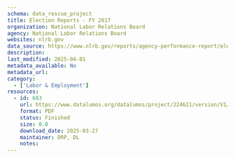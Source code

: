 ```yaml
---
schema: data_rescue_project 
title: Election Reports - FY 2017
organization: National Labor Relations Board
agency: National Labor Relations Board
websites: nlrb.gov
data_source: https://www.nlrb.gov/reports/agency-performance-report/election-reports/election-reports-fy-2017
description: 
last_modified: 2025-04-01
metadata_available: No
metadata_url: 
category:
  - ['Labor & Employment'] 
resources:
  - id: 683
    url: https://www.datalumos.org/datalumos/project/224621/version/V1/view
    format: PDF
    status: Finished
    size: 0.0
    download_date: 2025-03-27
    maintainer: DRP, DL
    notes: 
---
```


